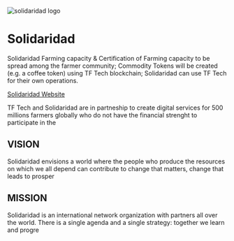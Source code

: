 ![solidaridad logo](/ecosystem/img/solidaridad-logo.jpg)


# Solidaridad

Solidaridad
Farming capacity & Certification of Farming capacity to be spread among the farmer community;
Commodity Tokens will be created (e.g. a coffee token) using TF Tech blockchain;
Solidaridad can use TF Tech for their own operations.

[Solidaridad Website](https://www.solidaridadnetwork.org/)

TF Tech and Solidaridad are in partneship to create digital services for 500 millions farmers globally who do not have the financial strenght to participate in the

## VISION
Solidaridad envisions a world where the people who produce the resources on which we all depend can contribute to change that matters, change that leads to prosper

## MISSION
Solidaridad is an international network organization with partners all over the world. There is a single agenda and a single strategy: together we learn and progre
